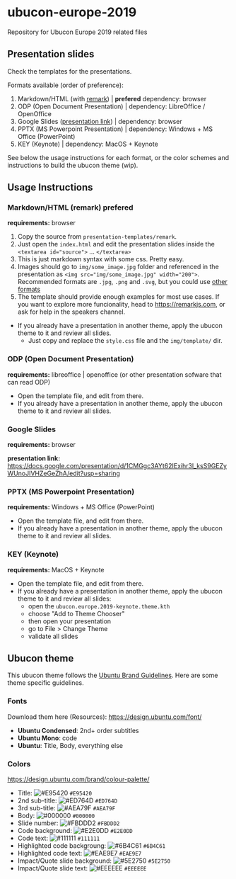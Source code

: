 # ubucon-europe-2019
Repository for Ubucon Europe 2019 related files


## Presentation slides
Check the templates for the presentations.

Formats available (order of preference):
1. Markdown/HTML (with [remark](https://remarkjs.com)) |  **prefered** dependency: browser<br>
1. ODP (Open Document Presentation) | dependency: LibreOffice / OpenOffice
1. Google Slides ([presentation link](https://docs.google.com/presentation/d/1CMGgc3AYt62IExihr3l_ksS9GEZyWUnoJIVHZeGeZhA/edit?usp=sharing)) | dependency: browser
1. PPTX (MS Powerpoint Presentation) | dependency: Windows + MS Office (PowerPoint)
1. KEY (Keynote) | dependency: MacOS + Keynote 

See below the usage instructions for each format, or the color schemes and instructions to build the ubucon theme (wip).


## Usage Instructions

### Markdown/HTML (remark) **prefered**

**requirements:** browser

1. Copy the source from `presentation-templates/remark`. 
1. Just open the `index.html` and edit the presentation slides inside the `<textarea id="source">` ... `</textarea>`
1. This is just markdown syntax with some css. Pretty easy.
1. Images should go to `img/some_image.jpg` folder and referenced in the presentation as `<img src="img/some_image.jpg" width="200">`. Recommended formats are `.jpg`, `.png` and `.svg`, but you could use [other formats](https://developer.mozilla.org/en-US/docs/Web/HTML/Element/Img#Supported_image_formats)  
1. The template should provide enough examples for most use cases. If you want to explore more funcionality, head to https://remarkjs.com, or ask for help in the speakers channel.

* If you already have a presentation in another theme, apply the ubucon theme to it and review all slides.
  * Just copy and replace the `style.css` file and the `img/template/` dir.

### ODP (Open Document Presentation)

**requirements:** libreoffice | openoffice (or other presentation sofware that can read ODP)

* Open the template file, and edit from there.
* If you already have a presentation in another theme, apply the ubucon theme to it and review all slides.


### Google Slides 

**requirements:** browser

**presentation link:** https://docs.google.com/presentation/d/1CMGgc3AYt62IExihr3l_ksS9GEZyWUnoJIVHZeGeZhA/edit?usp=sharing

### PPTX (MS Powerpoint Presentation) 

**requirements:** Windows + MS Office (PowerPoint)

* Open the template file, and edit from there.
* If you already have a presentation in another theme, apply the ubucon theme to it and review all slides.


### KEY (Keynote) 
**requirements:** MacOS + Keynote 

* Open the template file, and edit from there.
* If you already have a presentation in another theme, apply the ubucon theme to it and review all slides:
  * open the `ubucon.europe.2019-keynote.theme.kth`
  * choose "Add to Theme Chooser"
  * then open your presentation
  * go to File > Change Theme
  * validate all slides


## Ubucon theme

This ubucon theme follows the [Ubuntu Brand Guidelines](https://design.ubuntu.com/). Here are some theme specific guidelines.

### Fonts
Download them here (Resources): https://design.ubuntu.com/font/ 

* **Ubuntu Condensed**: 2nd+ order subtitles
* **Ubuntu Mono**: code
* **Ubuntu**: Title, Body, everything else

### Colors 
https://design.ubuntu.com/brand/colour-palette/

* Title: ![#E95420](https://placehold.it/15/E95420/000000?text=+) `#E95420`
* 2nd sub-title: ![#ED764D](https://placehold.it/15/ED764D/000000?text=+) `#ED764D`
* 3rd sub-title: ![#AEA79F](https://placehold.it/15/AEA79F/000000?text=+) `#AEA79F`
* Body: ![#000000](https://placehold.it/15/000000/000000?text=+) `#000000`
* Slide number: ![#FBDDD2](https://placehold.it/15/FBDDD2/000000?text=+) `#FBDDD2`
* Code background: ![#E2E0DD](https://placehold.it/15/E2E0DD/000000?text=+) `#E2E0DD`
* Code text: ![#111111](https://placehold.it/15/111111/000000?text=+) `#111111`
* Highlighted code backgroung: ![#6B4C61](https://placehold.it/15/6B4C61/000000?text=+) `#6B4C61`
* Highlighted code text: ![#EAE9E7](https://placehold.it/15/EAE9E7/000000?text=+) `#EAE9E7`
* Impact/Quote slide background: ![#5E2750](https://placehold.it/15/5E2750/000000?text=+) `#5E2750`
* Impact/Quote slide text: ![#EEEEEE](https://placehold.it/15/EEEEEE/000000?text=+) `#EEEEEE`